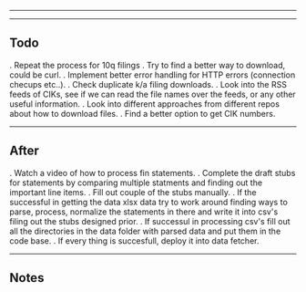 ----
----
Todo
----
. Repeat the process for 10q filings
. Try to find a better way to download, could be curl.
. Implement better error handling for HTTP errors (connection checups etc..).
. Check duplicate k/a filing downloads.
. Look into the RSS feeds of CIKs, see if we can read the file names over the feeds, or any other useful information.
. Look into different approaches from different repos about how to download files. 
. Find a better option to get CIK numbers.

-----
After
-----
. Watch a video of how to process fin statements.
. Complete the draft stubs for statements by comparing multiple statments
and finding out the important line items.
. Fill out couple of the stubs manually.
. If the successful in getting the data xlsx data try to work around finding
ways to parse, process, normalize the statements in there and write it into
csv's filing out the stubs designed prior. 
. If successul in processing csv's fill out all the directories in the data
folder with parsed data and put them in the code base.
. If every thing is succesfull, deploy it into data fetcher. 


-----
Notes
-----




